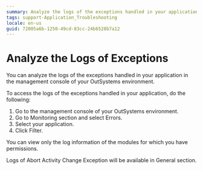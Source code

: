 ```yaml
---
summary: Analyze the logs of the exceptions handled in your application in the management console of your OutSystems environment.
tags: support-Application_Troubleshooting
locale: en-us
guid: 72005a6b-1250-49cd-83cc-24b6528b7a12
---
```


# Analyze the Logs of Exceptions

You can analyze the logs of the exceptions handled in your application in the management console of your OutSystems environment.

To access the logs of the exceptions handled in your application, do the following:

1. Go to the management console of your OutSystems environment.
1. Go to Monitoring section and select Errors.
1. Select your application.
1. Click Filter. 

You can view only the log information of the modules for which you have permissions.

Logs of Abort Activity Change Exception will be available in General section.
